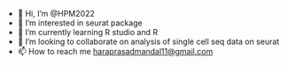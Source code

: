 - 👋 Hi, I’m @HPM2022
- 👀 I’m interested in seurat package
- 🌱 I’m currently learning R studio and R
- 💞️ I’m looking to collaborate on analysis of single cell  seq data on seurat
- 📫 How to reach me haraprasadmandal11@gmail.com

<!---
HPM2022/HPM2022 is a ✨ special ✨ repository because its `README.md` (this file) appears on your GitHub profile.
You can click the Preview link to take a look at your changes.
--->

